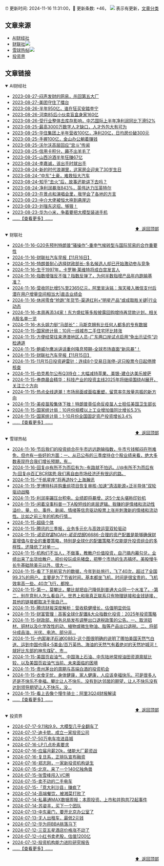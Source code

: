 ##

:alarm_clock: 更新时间: 2024-11-16 11:31:00，:rocket: 更新条数: +46， ![](/assets/dot.png) 表示有更新，[文章分类](/TAGS.md)

## 文章来源

- [AI财经社](#ai财经社)  
- [财联社](#财联社)![](/assets/dot.png)   
- [雪球热帖](#雪球热帖)![](/assets/dot.png)   
- [投资界](#投资界)  

## 文章链接

<details open>
<summary id="ai财经社">
 AI财经社
</summary>


- [2023-08-27-闷声发财的网易，杀回第五大厂](https://www.aicaijing.com.cn/article/18610)  
- [2023-08-27-美团守住了擂台](https://www.aicaijing.com.cn/article/18611)  
- [2023-08-26-半年950亿，谁在狂买安踏李宁](https://www.aicaijing.com.cn/article/18607)  
- [2023-08-26-河南85后小伙卖盲盒身家160亿](https://www.aicaijing.com.cn/article/18608)  
- [2023-08-26-受行业整体去库存影响，中芯国际上半年净利润同比下滑52%](https://www.aicaijing.com.cn/article/18609)  
- [2023-08-25-最高3000万数字人才缺口，人才外包大有可为](https://www.aicaijing.com.cn/article/18601)  
- [2023-08-25-华住集团上半年营收100亿，净利20亿，日均房价破300元](https://www.aicaijing.com.cn/article/18602)  
- [2023-08-25-手握100亿，金山办公躺着赚钱](https://www.aicaijing.com.cn/article/18603)  
- [2023-08-25-沃尔沃高层回应“宫斗”传闻](https://www.aicaijing.com.cn/article/18604)  
- [2023-08-25-信用卡积分，薅不出羊毛了](https://www.aicaijing.com.cn/article/18605)  
- [2023-08-25-山西汾酒半年狂赚67亿](https://www.aicaijing.com.cn/article/18606)  
- [2023-08-24-李嘉诚，该出手时就出手](https://www.aicaijing.com.cn/article/18596)  
- [2023-08-24-新的时代浪潮里，这家房企迎来了30岁生日](https://www.aicaijing.com.cn/article/18597)  
- [2023-08-24-“中东”土豪，难救恒大汽车](https://www.aicaijing.com.cn/article/18598)  
- [2023-08-24-知乎“去火”后，故事还能讲下去吗？](https://www.aicaijing.com.cn/article/18599)  
- [2023-08-24-净利润暴涨843%，英伟达力压英特尔](https://www.aicaijing.com.cn/article/18600)  
- [2023-08-23-在景点和演唱会里，我学会了各地的方言](https://www.aicaijing.com.cn/article/18591)  
- [2023-08-23-中介大佬被恒大拖到悬崖边](https://www.aicaijing.com.cn/article/18592)  
- [2023-08-23-刘强东这招，够狠！](https://www.aicaijing.com.cn/article/18593)  
- [2023-08-23-华为小米，争着要把大模型装进手机](https://www.aicaijing.com.cn/article/18594)  
- [......【查看更多】......](/details/AI财经社.md)

<div align="right"><a href="#文章来源">⬆ &nbsp;返回顶部</a></div>
</details>

<details open>
<summary id="财联社">
 财联社
</summary>


- [2024-11-16-G20先预判特朗普“骚操作”-重申气候转型与国际贸易的合作重要性](https://www.cls.cn/detail/1860739)  
- [2024-11-16-财联社汽车早报【11月16日】](https://www.cls.cn/detail/1860690)  
- [2024-11-16-特朗普耐心选择财政部长-多名候选人却已开始激动参与竞争](https://www.cls.cn/detail/1860702)  
- [2024-11-16-生于1997年，卡罗琳·莱维特将成白宫发言人](https://www.cls.cn/detail/1860692)  
- [2024-11-16-指数增强反不强？指数反弹了，为何半数指增产品年内跑输基准？](https://www.cls.cn/detail/1860696)  
- [2024-11-16-营收同比增5%至2365亿元，阿里吴泳铭：淘天接入微信支付后潜在用户增量空间相当大|直击业绩会](https://www.cls.cn/detail/1860695)  
- [2024-11-16-休闲零食“抢跑”年货节-渠道红利+“明星产品”或成取胜关键|行业动态](https://www.cls.cn/detail/1860724)  
- [2024-11-16-本周再添34家！东方盛虹等多股披露回购增持再贷款计划，相关A股名单一览](https://www.cls.cn/detail/1860307)  
- [2024-11-16-木头姐力挺“马部长”：马斯克拥有比任何人都多的专有数据](https://www.cls.cn/detail/1860788)  
- [2024-11-15-国家统计局：10月一线城市二手住宅环比转涨](https://www.cls.cn/detail/1859458)  
- [2024-11-15-方便经常往来港澳地区人员-广东两口岸试点启用“免出示证件”边检通道](https://www.cls.cn/detail/1859462)  
- [2024-11-15-鲍威尔鹰派讲话重创降息预期-全球市场直面“新风暴”！](https://www.cls.cn/detail/1859455)  
- [2024-11-15-财联社汽车早报【11月15日】](https://www.cls.cn/detail/1859433)  
- [2024-11-15-11月15日投资避雷针：连续8个交易日涨停-这只股票今日起停牌核查](https://www.cls.cn/detail/1859413)  
- [2024-11-15-伯克希尔公布Q3持仓：大幅减持苹果、美银-建仓达美乐披萨](https://www.cls.cn/detail/1859422)  
- [2024-11-15-券商晨会精华：科技产业的投资主线2025年将继续围绕AI展开，关注三个方向](https://www.cls.cn/detail/1859430)  
- [2024-11-15-热点全线退潮！市场局面或面临重塑，留意率先放量共振的新方向](https://www.cls.cn/detail/1859487)  
- [2024-11-15-美疫苗股集体下挫！特朗普竟任命反疫苗人士担任美国卫生部长](https://www.cls.cn/detail/1859535)  
- [2024-11-15-国家统计局：10月份规模以上工业增加值同比增长5.3%](https://www.cls.cn/detail/1859555)  
- [2024-11-15-国家统计局：1-10月份全国固定资产投资增长3.4%](https://www.cls.cn/detail/1859587)  
- [......【查看更多】......](/details/财联社.md)

<div align="right"><a href="#文章来源">⬆ &nbsp;返回顶部</a></div>
</details>

<details open>
<summary id="雪球热帖">
 雪球热帖
</summary>


- [2024-11-16-节后我们的投资组合在牛市远远跑输指数，牛市亏钱郁闷在所难免，但也有一些好的方面：一、从已公布的三季度持仓个股业绩来看，绝大多数表现符合我们增长预期，有...](https://xueqiu.com/9742512811/313021468)  
- [2024-11-16-回复@有所不为而后有为:-有路就不怕远。//@有所不为而后有为:回复@百汇BCR瑞恩:我们离自由市场经济还有很远的路。](https://xueqiu.com/1247347556/313037219)  
- [2024-11-15-“千帆星座”将再造N个上海瀚讯](https://xueqiu.com/9484699718/313010615)  
- [2024-11-15-罗博特科并购重组项目恢复审核-加速“清洁能源+泛半导体”双轮驱动战略](https://xueqiu.com/5773569265/312963649)  
- [2024-11-15-利润率碾压台积电，业绩即将暴增，这5个龙头堪称印钞机](https://xueqiu.com/3721066380/312898173)  
- [2024-11-15-闲着没事科普一下A股短线的底层逻辑。我赚的是情绪和流动性溢价，量、价、事件、新闻、情绪等信息驱动股票上涨并刺激新的情绪和流动性。比如之前三年的机构行情...](https://xueqiu.com/9667446135/312898792)  
- [2024-11-15-超级个体](https://xueqiu.com/7153156603/312874483)  
- [2024-11-15-腾讯的三季报，业务多元化与高效运营双轮驱动](https://xueqiu.com/9572732050/312906318)  
- [2024-11-15-$诺亚财富NOAH$-$诺亚控股06686$-合理的资产配置是能够确保财富增值与安全的重要策略，特别是全球化的配置策略不仅能提升投资组合的多样性，还降低了对单一...](https://xueqiu.com/7793147529/312864354)  
- [2024-11-15-机构们不当人，不做事，教散户价值投资，自己搞内幕勾兑，业绩出来了出货给散户，把价投玩成杀猪盘，把整个市场的生态搞坏。美股慢牛长牛基础除美元以外，很大一...](https://xueqiu.com/9083122550/312837892)  
- [2024-11-15-看了下民航官方的数据，今年到处旅行，飞了40次，超过了全国99.3%的用户。主要是为了节省时间，基本都坐飞机，时间是很宝贵的，飞机效率高一些。40次飞行，都按...](https://xueqiu.com/6594360415/312830153)  
- [2024-11-15-第一，莫攀比，攀比就把自己降低到普通大众同一个水准了。-第二，别在意别人怎么看自己。世界上和我真正联系只有物理链接和金钱链接，其他的链接都取决于我自己...](https://xueqiu.com/6451611049/312835923)  
- [2024-11-15-腾讯财报深度解析：营收稳健增长，估值明显低估](https://xueqiu.com/5773569265/312899636)  
- [2024-11-15-财富管理｜高客全球化配置&大众指数化投资：2025年投资策略](https://xueqiu.com/1869941975/312908259)  
- [2024-11-15-财政部、税务总局发布调整出口退税政策的公告。一、取消铝材、铜材以及化学改性的动、植物或微生物油、脂等产品出口退税。二、将部分成品油、光伏、电池、部分非...](https://xueqiu.com/5124430882/312967913)  
- [2024-11-15-$中国海洋石油00883$-这个图很明确的说明了哪怕美国天然气白送、运到中国也得4-5美金/百万英热、海油的天然气有着绝对的天然护城河！就好比东部的神东煤矿、市...](https://xueqiu.com/8797625020/312976891)  
- [2024-11-15-美国页岩油气、中国海上石油、中东陆地常规油田资源禀赋比较，以及美国页岩油气当前、未来面临的困境](https://xueqiu.com/4348548174/312922656)  
- [2024-11-15-贵州茅台的周期与高端白酒的投资机会](https://xueqiu.com/1119403200/312876721)  
- [2024-11-15-衣食无忧，身体健康，家人健康，人应该幸福快乐。可是很多人还是不快乐不幸福。攀比让人不快乐，没有到达邻居的期望，让人不快乐没有达到领导期望让人不快乐，没...](https://xueqiu.com/6451611049/312878857)  
- [2024-11-15-看上去像个慢牛骑士：阿里3Q24财报解读](https://xueqiu.com/9598793634/312989382)  
- [......【查看更多】......](/details/雪球热帖.md)

<div align="right"><a href="#文章来源">⬆ &nbsp;返回顶部</a></div>
</details>

<details open>
<summary id="投资界">
 投资界
</summary>


- [2024-07-17-9.11和9.9，大模型几乎全翻车了](https://posts.careerengine.us/p/6697778c44726b29bffa3a09)  
- [2024-07-17-迪卡侬，成立一家投资公司](https://posts.careerengine.us/p/6697778c44726b29bffa3a01)  
- [2024-07-17-50万电车攻进县城](https://posts.careerengine.us/p/6697779c831e1d29eea44253)  
- [2024-07-16-LP几点朴素要求](https://posts.careerengine.us/p/669636a8720ed522248054dc)  
- [2024-07-16-应届月薪20k，储能大厂薪资战](https://posts.careerengine.us/p/669636a8720ed522248054d4)  
- [2024-07-16-复旦系，正排队宣布融资](https://posts.careerengine.us/p/66963699cb38e136a496986c)  
- [2024-07-16-郑志刚，一家新投资机构诞生](https://posts.careerengine.us/p/66963699cb38e136a4969874)  
- [2024-07-15-北京，来了一个140亿独角兽](https://posts.careerengine.us/p/6694db59a0c3ac562b61f9af)  
- [2024-07-15-张雪峰闯入VC圈](https://posts.careerengine.us/p/6694db59a0c3ac562b61f9b7)  
- [2024-07-15-卖不动的二手电车](https://posts.careerengine.us/p/6694db6836b2f1565d9b541a)  
- [2024-07-15-「意大利沙县」赚疯了](https://posts.careerengine.us/p/6694db6836b2f1565d9b5422)  
- [2024-07-14-高端餐饮，被湘菜打败了](https://posts.careerengine.us/p/6693862333c6e710d0bf9dc4)  
- [2024-07-14-私募通MAX数据周报：本周投资、上市和并购共72起事件](https://posts.careerengine.us/p/6693862333c6e710d0bf9dcc)  
- [2024-07-14-苏姿丰，买下一个团队](https://posts.careerengine.us/p/6693861481427510b2b9c123)  
- [2024-07-13-中东豪门，要开北京办公室了](https://posts.careerengine.us/p/66922794a876f80d113b51fe)  
- [2024-07-13-无人出租车，最低2元钱](https://posts.careerengine.us/p/669227b82202ae0dfac5d713)  
- [2024-07-12-华为将BBA挑落马下](https://posts.careerengine.us/p/6690a6c68082df14ead7eaac)  
- [2024-07-12-三亚五星酒店价格涨不动了](https://posts.careerengine.us/p/6690a6c68082df14ead7eaa4)  
- [2024-07-12-小红书卖老股，估值1200亿](https://posts.careerengine.us/p/6690a6b756b00014bcc00e8f)  
- [2024-07-12-投资机构能力进阶研究报告](https://posts.careerengine.us/p/6690a6b756b00014bcc00e87)  
- [......【查看更多】......](/details/投资界.md)

<div align="right"><a href="#文章来源">⬆ &nbsp;返回顶部</a></div>
</details>

